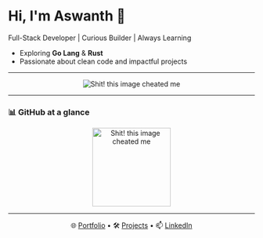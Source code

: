 # Hi, I'm Aswanth 👋

Full-Stack Developer | Curious Builder | Always Learning

- Exploring **Go Lang** & **Rust**
- Passionate about clean code and impactful projects

---

<p align="center">
<img src="https://skillicons.dev/icons?i=flutter,react,androidstudio,django,solidity,golang,figma,gcp,linux,mongodb,nodejs,vercel,vscode,github,python,javascript,ts,dart,cpp,java,html,bash,mysql,fastapi&perline=12" alt="Shit! this image cheated me"/>
</p>

---

### 📊 GitHub at a glance

<p align='center'>
<img src="https://github-readme-stats.vercel.app/api?username=aswanthabam&show_icons=true&theme=transparent&hide_title=true&include_all_commits=true&hide_border=true" height="160" alt="Shit! this image cheated me" />
</p>

---
<p align='center'>
  🌐 <a href="https://aswanthvc.avctech.in">Portfolio</a> •
  🛠️ <a href="https://aswanthvc.avctech.in/projects">Projects</a> •
  📫 <a href="https://www.linkedin.com/in/aswanth-vc">LinkedIn</a>
</p>